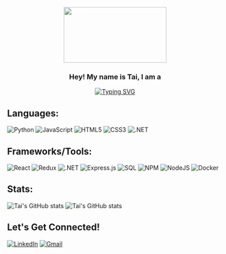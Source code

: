 <div align='center'>
 <image src="https://media.giphy.com/media/DdHspapm5FbWhQPwtG/giphy.gif" width="240" height="130" >
</div>

<h3 align="center">
  Hey! My name is Tai, I am a
</h3>

<p align="center">
<a href="https://git.io/typing-svg"><img src="https://readme-typing-svg.demolab.com/?font=Roboto+Slab&pause=1000&size=25&color=FDD2FE&center=true&vCenter=true&width=435&lines=AI+Developer;Software+Development+Engineer" alt="Typing SVG" /></a>
<p>

## Languages:

![Python](https://img.shields.io/badge/python-3670A0?style=for-the-badge&logo=python&logoColor=ffdd54)
![JavaScript](https://img.shields.io/badge/javascript-%23323330.svg?style=for-the-badge&logo=javascript&logoColor=%23F7DF1E)
![HTML5](https://img.shields.io/badge/html5-%23E34F26.svg?style=for-the-badge&logo=html5&logoColor=white)
![CSS3](https://img.shields.io/badge/css3-%231572B6.svg?style=for-the-badge&logo=css3&logoColor=white)
![.NET](https://img.shields.io/badge/.net-52B0E7?style=for-the-badge&logo=Sequelize&logoColor=white)

## Frameworks/Tools:

![React](https://img.shields.io/badge/react-%2320232a.svg?style=for-the-badge&logo=react&logoColor=%2361DAFB)
![Redux](https://img.shields.io/badge/redux-%23593d88.svg?style=for-the-badge&logo=redux&logoColor=white)
![.NET](https://img.shields.io/badge/.net-%23000.svg?style=for-the-badge&logo=flask&logoColor=white)
![Express.js](https://img.shields.io/badge/express.js-%23404d59.svg?style=for-the-badge&logo=express&logoColor=%2361DAFB)
![SQL](https://img.shields.io/badge/sql-%2300f.svg?style=for-the-badge&logo=mysql&logoColor=white)
![NPM](https://img.shields.io/badge/NPM-%23000000.svg?style=for-the-badge&logo=npm&logoColor=white)
![NodeJS](https://img.shields.io/badge/node.js-6DA55F?style=for-the-badge&logo=node.js&logoColor=white)
![Docker](https://img.shields.io/badge/docker-%230db7ed.svg?style=for-the-badge&logo=docker&logoColor=white)

## Stats:

![Tai's GitHub stats](https://github-readme-stats.vercel.app/api/top-langs/?username=taichan03&theme=omni&custom_title=Languages&langs_count=3)
![Tai's GitHub stats](https://github-readme-stats.vercel.app/api?username=taichan03&count_private=true&theme=omni&custom_title=Stats&hide=contribs&line_height=32)
</br>

## Let's Get Connected!

<a href="https://www.linkedin.com/in/tai-chan/" target="_blank">![LinkedIn](https://img.shields.io/badge/linkedin-%230077B5.svg?style=for-the-badge&logo=linkedin&logoColor=white)</a>
<a href="mailto:tai.c.chan3@gmail.com" target="_blank">![Gmail](https://img.shields.io/badge/Gmail-D14836?style=for-the-badge&logo=gmail&logoColor=white)</a>
